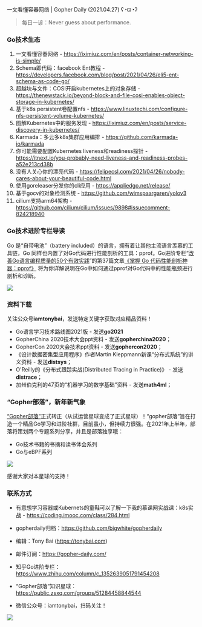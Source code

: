 一文看懂容器网络 | Gopher Daily (2021.04.27) ʕ◔ϖ◔ʔ

>每日一谚：Never guess about performance.

### Go技术生态

1. 一文看懂容器网络 - https://iximiuz.com/en/posts/container-networking-is-simple/
2. Schema即代码：facebook Ent教程 - https://developers.facebook.com/blog/post/2021/04/26/eli5-ent-schema-as-code-go/
3. 超越块与文件：COSI开启kubernetes上的对象存储 - https://thenewstack.io/beyond-block-and-file-cosi-enables-object-storage-in-kubernetes/
4. 基于k8s persistent卷配置nfs - https://www.linuxtechi.com/configure-nfs-persistent-volume-kubernetes/
5. 图解Kubernetes中的服务发现 - https://iximiuz.com/en/posts/service-discovery-in-kubernetes/
6. Karmada：多云多k8s集群应用编排 - https://github.com/karmada-io/karmada
7. 你可能需要配置Kubernetes liveness和readiness探针 - https://itnext.io/you-probably-need-liveness-and-readiness-probes-a52e213cd38b
8. 没有人关心你的漂亮代码 - https://felipecsl.com/2021/04/26/nobody-cares-about-your-beautiful-code.html
9. 使用goreleaser分发你的cli应用 - https://appliedgo.net/release/
10. 基于gocv的对象检测系统 - https://github.com/wimspaargaren/yolov3
11. cilium支持arm64架构 - https://github.com/cilium/cilium/issues/9898#issuecomment-824218940


### Go技术进阶专栏导读

Go 是“自带电池”（battery included）的语言，拥有着让其他主流语言羡慕的工具链，Go 同样也内置了对Go代码进行性能剖析的工具：pprof。Go进阶专栏“[改善Go语⾔编程质量的50个有效实践](https://mp.weixin.qq.com/s/RThCEQOdytQxwrMP7XRTRw)”的第37篇文章[《掌握 Go 代码性能剖析神器：pprof》](https://www.imooc.com/read/87/article/2440) 将为你详解说明在Go中如何通过pprof对Go代码中的性能瓶颈进行剖析和诊断。

![](http://image.tonybai.com/img/202011/go-column-pgo-with-qr-and-text.png)


### 资料下载

关注公众号**iamtonybai**，发送特定关键字获取对应精品资料！

* Go语言学习技术路线图2021版 - 发送**go2021**
* GopherChina 2020技术大会ppt资料 - 发送**gopherchina2020**；
* GopherCon 2020大会技术ppt资料 - 发送**gophercon2020**；
* 《设计数据密集型应用程序》作者Martin Kleppmann新课“分布式系统”的讲义资料 - 发送**distsys**；
* O'Reilly的《分布式跟踪实战(Distributed Tracing in Practice)》 - 发送**distrace**；
* 加州伯克利的47页的“机器学习的数学基础”资料 - 发送**math4ml**；

### “Gopher部落”，新年新气象

[“Gopher部落”](https://mp.weixin.qq.com/s/jUqAL7hf2GmMun64BJufEA)正式转正（从试运营星球变成了正式星球）！“gopher部落”旨在打造一个精品Go学习和进阶社群，目前虽小，但持续力很强。在2021年上半年，部落将策划两个专题系列分享，并且是部落独享哦：

* Go技术书籍的书摘和读书体会系列
* Go与eBPF系列

![](http://image.tonybai.com/img/202103/gopher-tribe-zsxq-card.png)

感谢大家对本星球的支持！

### 联系方式

* 有意想学习容器或Kubernets的童鞋可以了解一下我的慕课网实战课：k8s实战 - https://coding.imooc.com/class/284.html
* gopherdaily归档：https://github.com/bigwhite/gopherdaily

* 编辑：Tony Bai (https://tonybai.com)
* 邮件订阅：https://gopher-daily.com/
* 知乎Go进阶专栏：https://www.zhihu.com/column/c_1352639051791454208
* “Gopher部落”知识星球：https://public.zsxq.com/groups/51284458844544
* 微信公众号：iamtonybai，扫码关注！

![](http://image.tonybai.com/img/202011/qrcode_for_iamtonybai.jpg)

